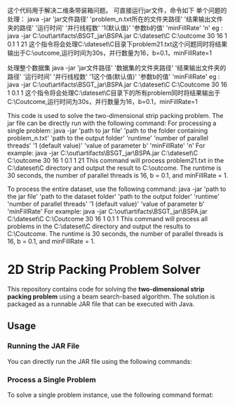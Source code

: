 这个代码用于解决二维条带装箱问题。
可直接运行jar文件，命令如下
单个问题的处理：
java -jar 'jar文件路径' 'problem_n.txt所在的文件夹路径' '结果输出文件夹的路径' '运行时间' '并行线程数' '1(默认值)' '参数b的值' 'minFillRate' 'n'
eg : java -jar C:\out\artifacts\BSGT_jar\BSPA.jar C:\dateset\C C:\outcome 30 16 1 0.1 1 21 
这个指令将会处理C:\dateset\C目录下problem21.txt这个问题同时将结果输出于C:\outcome,运行时间为30s，并行数量为16，b=0.1，minFillRate=1

处理整个数据集
java -jar 'jar文件路径' '数据集的文件夹路径' '结果输出文件夹的路径' '运行时间' '并行线程数' '1这个值(默认值)' '参数b的值' 'minFillRate'
eg : java -jar C:\out\artifacts\BSGT_jar\BSPA.jar C:\dateset\C C:\Coutcome 30 16 1 0.1 1
这个指令将会处理C:\dateset\C目录下的所有problem同时将结果输出于C:\Coutcome,运行时间为30s，并行数量为16，b=0.1，minFillRate=1

This code is used to solve the two-dimensional strip packing problem.
The jar file can be directly run with the following command:
For processing a single problem:
java -jar 'path to jar file' 'path to the folder containing problem_n.txt' 'path to the output folder' 'runtime' 'number of parallel threads' '1 (default value)' 'value of parameter b' 'minFillRate' 'n'
For example: java -jar C:\out\artifacts\BSGT_jar\BSPA.jar C:\dateset\C C:\outcome 30 16 1 0.1 1 21
This command will process problem21.txt in the C:\dateset\C directory and output the result to C:\outcome. The runtime is 30 seconds, the number of parallel threads is 16, b = 0.1, and minFillRate = 1. 

To process the entire dataset, use the following command:
java -jar 'path to the jar file' 'path to the dataset folder' 'path to the output folder' 'runtime' 'number of parallel threads' '1 (default value)' 'value of parameter b' 'minFillRate'
For example: java -jar C:\out\artifacts\BSGT_jar\BSPA.jar C:\dateset\C C:\Coutcome 30 16 1 0.1 1
This command will process all problems in the C:\dateset\C directory and output the results to C:\Coutcome. The runtime is 30 seconds, the number of parallel threads is 16, b = 0.1, and minFillRate = 1.

# 2D Strip Packing Problem Solver

This repository contains code for solving the **two-dimensional strip packing problem** using a beam search-based algorithm. The solution is packaged as a runnable JAR file that can be executed with Java.

## Usage

### Running the JAR File

You can directly run the JAR file using the following commands:

### Process a Single Problem

To solve a single problem instance, use the following command format:


